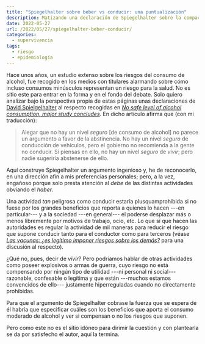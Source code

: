 ```yaml
---
title: "Spiegelhalter sobre beber vs conducir: una puntualización"
description: Matizando una declaración de Spiegelhalter sobre la comparación de los riesgos de beber vs los de conducir
date: 2022-05-27
url: /2022/05/27/spiegelhalter-beber-conducir/
categories:
  - supervivencia
tags:
  - riesgo
  - epidemiología
---
```


Hace unos años, un estudio extenso sobre los riesgos del consumo de alcohol, fue recogido en los medios con titulares alarmando sobre cómo incluso consumos minúsculos representan un riesgo para la salud. No es sitio este para entrar en la forma y en el fondo del debate. Solo quiero analizar bajo la perspectiva propia de estas páginas unas declaraciones de
[David Spielgelhalter](https://es.wikipedia.org/wiki/David_Spiegelhalter)
al respecto recogidas en
[_No safe level of alcohol consumption, major study concludes_](https://www.independent.co.uk/news/health/alcohol-drinking-no-safe-level-health-heart-disease-cancer-study-a8505181.html). En dicho artículo afirma que (con mi traducción):

> Alegar que no hay un nivel _seguro_ [de consumo de alcohol] no parece un argumento a favor de la abstinencia. No hay un nivel _seguro_ de conducción de vehículos, pero el gobierno no recomienda a la gente no conducir. Si piensas en ello, no hay un nivel _seguro_ de _vivir_; pero nadie sugeriría abstenerse de ello.

Aquí construye Spiegelhalter un argumento ingenioso y, he de reconocerlo, en una dirección afín a mis preferencias personales; pero, a la vez, engañoso porque solo presta atención al _debe_ de las distintas actividades obviando el _haber_.

Una actividad _tan_ peligrosa como conducir estaría plusquamprohibida si no fuese por los grandes beneficios que reporta a quienes lo hacen ---en particular--- y a la sociedad ---en general--- el poderse desplazar más o menos libremente por motivos de trabajo, ocio, etc. Lo que sí que hacen las autoridades es regular la actividad de mil maneras para reducir el riesgo que supone conducir tanto para el conductor como para terceros (véase
[_Las vacunas: ¿es legítimo imponer riesgos sobre los demás?_](/2021/12/12/riesgo-vacunas/)
para una discusión al respecto).

¿Qué no, pues, decir de _vivir_? Pero podríamos hablar de otras actividades como poseer explosivos o armas de guerra, cuyo riesgo no está compensando por ningún tipo de utilidad ---ni personal ni social--- razonable, confesable o legítima y que están ---muchos estamos convencidos de ello--- justamente hiperreguladas cuando no directamente prohibidas.

Para que el argumento de Spiegelhalter cobrase la fuerza que se espera de él habría que especificar cuáles son los beneficios que aporta el consumo moderado de alcohol y ver si compensan o no los riesgos que suponen.

Pero como este no es el sitio idóneo para dirimir la cuestión y con plantearla se da por satisfecho el autor, aquí la termina.
